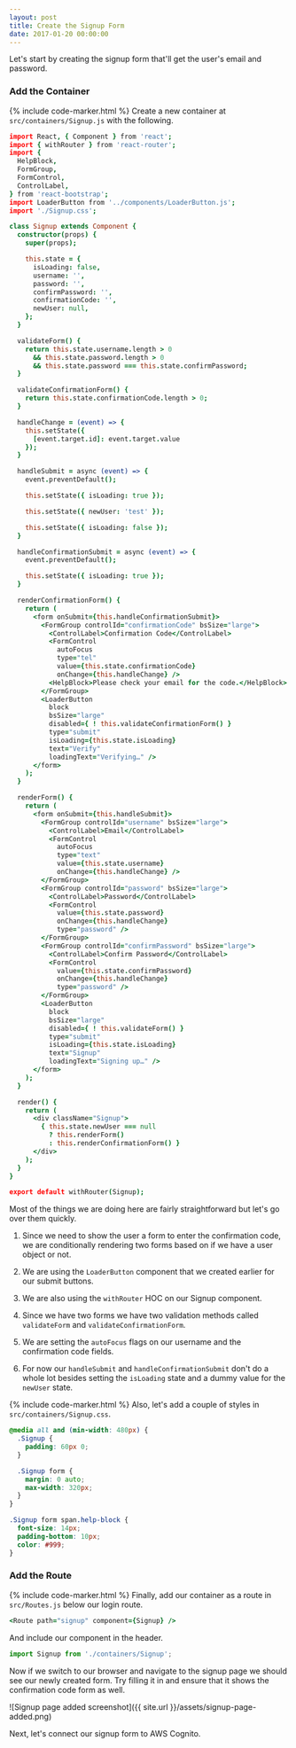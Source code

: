 ```yaml
---
layout: post
title: Create the Signup Form
date: 2017-01-20 00:00:00
---
```


Let's start by creating the signup form that'll get the user's email and password.

### Add the Container

{% include code-marker.html %} Create a new container at `src/containers/Signup.js` with the following.

``` coffee
import React, { Component } from 'react';
import { withRouter } from 'react-router';
import {
  HelpBlock,
  FormGroup,
  FormControl,
  ControlLabel,
} from 'react-bootstrap';
import LoaderButton from '../components/LoaderButton.js';
import './Signup.css';

class Signup extends Component {
  constructor(props) {
    super(props);

    this.state = {
      isLoading: false,
      username: '',
      password: '',
      confirmPassword: '',
      confirmationCode: '',
      newUser: null,
    };
  }

  validateForm() {
    return this.state.username.length > 0
      && this.state.password.length > 0
      && this.state.password === this.state.confirmPassword;
  }

  validateConfirmationForm() {
    return this.state.confirmationCode.length > 0;
  }

  handleChange = (event) => {
    this.setState({
      [event.target.id]: event.target.value
    });
  }

  handleSubmit = async (event) => {
    event.preventDefault();

    this.setState({ isLoading: true });

    this.setState({ newUser: 'test' });

    this.setState({ isLoading: false });
  }

  handleConfirmationSubmit = async (event) => {
    event.preventDefault();

    this.setState({ isLoading: true });
  }

  renderConfirmationForm() {
    return (
      <form onSubmit={this.handleConfirmationSubmit}>
        <FormGroup controlId="confirmationCode" bsSize="large">
          <ControlLabel>Confirmation Code</ControlLabel>
          <FormControl
            autoFocus
            type="tel"
            value={this.state.confirmationCode}
            onChange={this.handleChange} />
          <HelpBlock>Please check your email for the code.</HelpBlock>
        </FormGroup>
        <LoaderButton
          block
          bsSize="large"
          disabled={ ! this.validateConfirmationForm() }
          type="submit"
          isLoading={this.state.isLoading}
          text="Verify"
          loadingText="Verifying…" />
      </form>
    );
  }

  renderForm() {
    return (
      <form onSubmit={this.handleSubmit}>
        <FormGroup controlId="username" bsSize="large">
          <ControlLabel>Email</ControlLabel>
          <FormControl
            autoFocus
            type="text"
            value={this.state.username}
            onChange={this.handleChange} />
        </FormGroup>
        <FormGroup controlId="password" bsSize="large">
          <ControlLabel>Password</ControlLabel>
          <FormControl
            value={this.state.password}
            onChange={this.handleChange}
            type="password" />
        </FormGroup>
        <FormGroup controlId="confirmPassword" bsSize="large">
          <ControlLabel>Confirm Password</ControlLabel>
          <FormControl
            value={this.state.confirmPassword}
            onChange={this.handleChange}
            type="password" />
        </FormGroup>
        <LoaderButton
          block
          bsSize="large"
          disabled={ ! this.validateForm() }
          type="submit"
          isLoading={this.state.isLoading}
          text="Signup"
          loadingText="Signing up…" />
      </form>
    );
  }

  render() {
    return (
      <div className="Signup">
        { this.state.newUser === null
          ? this.renderForm()
          : this.renderConfirmationForm() }
      </div>
    );
  }
}

export default withRouter(Signup);
```

Most of the things we are doing here are fairly straightforward but let's go over them quickly.

1. Since we need to show the user a form to enter the confirmation code, we are conditionally rendering two forms based on if we have a user object or not.

2. We are using the `LoaderButton` component that we created earlier for our submit buttons.

3. We are also using the `withRouter` HOC on our Signup component.

4. Since we have two forms we have two validation methods called `validateForm` and `validateConfirmationForm`.

5. We are setting the `autoFocus` flags on our username and the confirmation code fields.

6. For now our `handleSubmit` and `handleConfirmationSubmit` don't do a whole lot besides setting the `isLoading` state and a dummy value for the `newUser` state.

{% include code-marker.html %} Also, let's add a couple of styles in `src/containers/Signup.css`.

``` css
@media all and (min-width: 480px) {
  .Signup {
    padding: 60px 0;
  }

  .Signup form {
    margin: 0 auto;
    max-width: 320px;
  }
}

.Signup form span.help-block {
  font-size: 14px;
  padding-bottom: 10px;
  color: #999;
}
```

### Add the Route

{% include code-marker.html %} Finally, add our container as a route in `src/Routes.js` below our login route.

``` coffee
<Route path="signup" component={Signup} />
```

And include our component in the header.

``` javascript
import Signup from './containers/Signup';
```

Now if we switch to our browser and navigate to the signup page we should see our newly created form. Try filling it in and ensure that it shows the confirmation code form as well.

![Signup page added screenshot]({{ site.url }}/assets/signup-page-added.png)

Next, let's connect our signup form to AWS Cognito.
